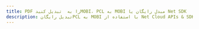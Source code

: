 ---title: PDF را به  تبدیل کنیدMOBI، PCL به MOBI مبدل رایگان یا Net SDKdescription: تبدیل رایگانPCL به MOBI با استفاده از Net Cloud APIs & SDK همچنین اسناد PDF را در Cloud ایجاد، ویرایش و رندر کنید.---